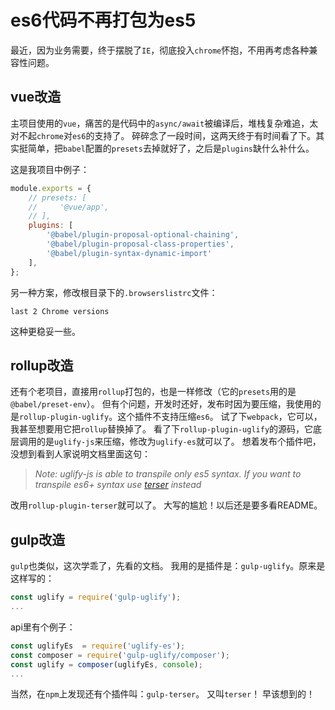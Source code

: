# es6代码不再打包为es5

最近，因为业务需要，终于摆脱了`IE`，彻底投入`chrome`怀抱，不用再考虑各种兼容性问题。

## vue改造 ##
主项目使用的`vue`，痛苦的是代码中的`async/await`被编译后，堆栈复杂难追，太对不起`chrome`对`es6`的支持了。
碎碎念了一段时间，这两天终于有时间看了下。其实挺简单，把`babel`配置的`presets`去掉就好了，之后是`plugins`缺什么补什么。

这是我项目中例子：
``` js
module.exports = {
    // presets: [
    //     '@vue/app',
    // ],
    plugins: [
        '@babel/plugin-proposal-optional-chaining',
        '@babel/plugin-proposal-class-properties',
        '@babel/plugin-syntax-dynamic-import'
    ],
};
```

另一种方案，修改根目录下的`.browserslistrc`文件：
```
last 2 Chrome versions
```
这种更稳妥一些。

## rollup改造 ##

还有个老项目，直接用`rollup`打包的，也是一样修改（它的`presets`用的是`@babel/preset-env`）。
但有个问题，开发时还好，发布时因为要压缩，我使用的是`rollup-plugin-uglify`。这个插件不支持压缩`es6`。
试了下`webpack`，它可以，我甚至想要用它把`rollup`替换掉了。
看了下`rollup-plugin-uglify`的源码，它底层调用的是`uglify-js`来压缩，修改为`uglify-es`就可以了。
想着发布个插件吧，没想到看到人家说明文档里面这句：
> _Note: uglify-js is able to transpile only es5 syntax. If you want to transpile es6+ syntax use [terser](https://github.com/TrySound/rollup-plugin-terser) instead_

改用`rollup-plugin-terser`就可以了。
大写的尴尬！以后还是要多看README。

## gulp改造 ##
`gulp`也类似，这次学乖了，先看的文档。
我用的是插件是：`gulp-uglify`。原来是这样写的：
``` js
const uglify = require('gulp-uglify');
...
```
api里有个例子：
``` js
const uglifyEs  = require('uglify-es');
const composer = require('gulp-uglify/composer');
const uglify = composer(uglifyEs, console);
...
```

当然，在`npm`上发现还有个插件叫：`gulp-terser`。
又叫`terser`！
早该想到的！

